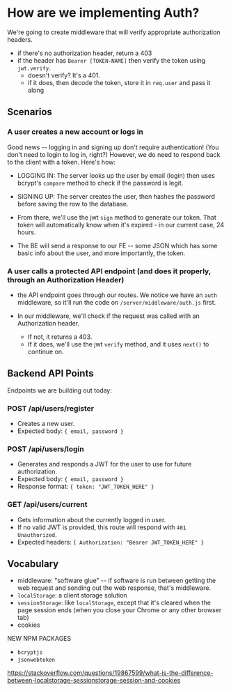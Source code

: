 # How are we implementing Auth?

We're going to create middleware that will verify appropriate authorization headers.

- if there's no authorization header, return a 403
- if the header has `Bearer [TOKEN-NAME]` then verify the token using `jwt.verify`.
  - doesn't verify? It's a 401.
  - if it does, then decode the token, store it in `req.user` and pass it along

## Scenarios

### A user creates a new account or logs in

Good news -- logging in and signing up don't require authentication! (You don't need to login to log in, right?) However, we do need to respond back to the client with a token. Here's how:

- LOGGING IN: The server looks up the user by email (login) then uses bcrypt's `compare` method to check if the password is legit.

- SIGNING UP: The server creates the user, then hashes the password before saving the row to the database.

- From there, we'll use the jwt `sign` method to generate our token. That token will automatically know when it's expired - in our current case, 24 hours.
- The BE will send a response to our FE -- some JSON which has some basic info about the user, and more importantly, the token.

### A user calls a protected API endpoint (and does it properly, through an Authorization Header)

- the API endpoint goes through our routes. We notice we have an `auth` middleware, so it'll run the code on `/server/middleware/auth.js` first.

- In our middleware, we'll check if the request was called with an Authorization header.

  - If not, it returns a 403.
  - If it does, we'll use the jwt `verify` method, and it uses `next()` to continue on.

## Backend API Points

Endpoints we are building out today:

### POST /api/users/register

- Creates a new user.
- Expected body: `{ email, password }`

### POST /api/users/login

- Generates and responds a JWT for the user to use for future authorization.
- Expected body: `{ email, password }`
- Response format: `{ token: "JWT_TOKEN_HERE" }`

### GET /api/users/current

- Gets information about the currently logged in user.
- If no valid JWT is provided, this route will respond with `401 Unauthorized`.
- Expected headers: `{ Authorization: "Bearer JWT_TOKEN_HERE" }`

## Vocabulary

- middleware: "software glue" -- if software is run between getting the web request and sending out the web response, that's middleware.
- `localStorage`: a client storage solution
- `sessionStorage`: like `localStorage`, except that it's cleared when the page session ends (when you close your Chrome or any other browser tab)
- cookies

NEW NPM PACKAGES

- `bcryptjs`
- `jsonwebtoken`

https://stackoverflow.com/questions/19867599/what-is-the-difference-between-localstorage-sessionstorage-session-and-cookies
